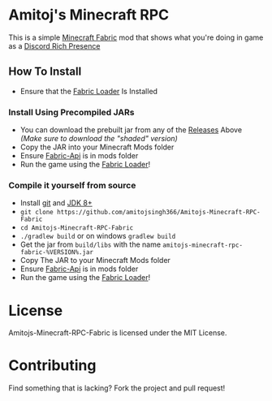 # Amitoj's Minecraft RPC
This is a simple [Minecraft Fabric](https://fabricmc.net) mod that shows what you're doing in game as a [Discord Rich Presence](https://discord.com/rich-presence)


## How To Install
- Ensure that the [Fabric Loader](https://fabricmc.net/use/) Is Installed
### Install Using Precompiled JARs
- You can download the prebuilt jar from any of the [Releases](https://github.com/amitojsingh366/Amitojs-Minecraft-RPC-Fabric/releases/) Above *(Make sure to download the "shaded" version)*
- Copy the JAR into your Minecraft Mods folder
- Ensure [Fabric-Api](https://www.curseforge.com/minecraft/mc-mods/fabric-api) is in mods folder
- Run the game using the [Fabric Loader](https://fabricmc.net/use/)!
### Compile it yourself from source
- Install [git](https://git-scm.com/downloads) and [JDK 8+](https://www.oracle.com/java/technologies/javase/javase-jdk8-downloads.html)
- `git clone https://github.com/amitojsingh366/Amitojs-Minecraft-RPC-Fabric`
- `cd Amitojs-Minecraft-RPC-Fabric`
- `./gradlew build` or on windows `gradlew build`
- Get the jar from `build/libs` with the name `amitojs-minecraft-rpc-fabric-%VERSION%.jar`
- Copy The JAR to your Minecraft Mods folder
- Ensure [Fabric-Api](https://www.curseforge.com/minecraft/mc-mods/fabric-api) is in mods folder
- Run the game using the [Fabric Loader](https://fabricmc.net/use/)!
  

# License
Amitojs-Minecraft-RPC-Fabric is licensed under the MIT License.

# Contributing
Find something that is lacking? Fork the project and pull request!
